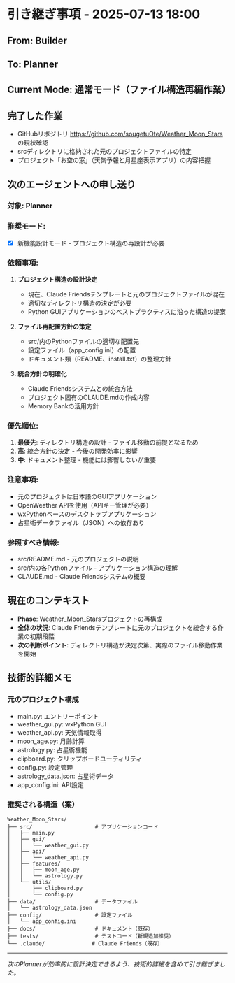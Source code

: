 # 引き継ぎ事項 - 2025-07-13 18:00

## From: Builder
## To: Planner
## Current Mode: 通常モード（ファイル構造再編作業）

## 完了した作業
- GitHubリポジトリ https://github.com/sougetuOte/Weather_Moon_Stars の現状確認
- srcディレクトリに格納された元のプロジェクトファイルの特定
- プロジェクト「お空の窓」（天気予報と月星座表示アプリ）の内容把握

## 次のエージェントへの申し送り

### 対象: Planner

### 推奨モード: 
- [x] 新機能設計モード - プロジェクト構造の再設計が必要

### 依頼事項:
1. **プロジェクト構造の設計決定**
   - 現在、Claude Friendsテンプレートと元のプロジェクトファイルが混在
   - 適切なディレクトリ構造の決定が必要
   - Python GUIアプリケーションのベストプラクティスに沿った構造の提案

2. **ファイル再配置方針の策定**
   - src/内のPythonファイルの適切な配置先
   - 設定ファイル（app_config.ini）の配置
   - ドキュメント類（README、install.txt）の整理方針

3. **統合方針の明確化**
   - Claude Friendsシステムとの統合方法
   - プロジェクト固有のCLAUDE.mdの作成内容
   - Memory Bankの活用方針

### 優先順位:
1. **最優先**: ディレクトリ構造の設計 - ファイル移動の前提となるため
2. **高**: 統合方針の決定 - 今後の開発効率に影響
3. **中**: ドキュメント整理 - 機能には影響しないが重要

### 注意事項:
- 元のプロジェクトは日本語のGUIアプリケーション
- OpenWeather APIを使用（APIキー管理が必要）
- wxPythonベースのデスクトップアプリケーション
- 占星術データファイル（JSON）への依存あり

### 参照すべき情報:
- src/README.md - 元のプロジェクトの説明
- src/内の各Pythonファイル - アプリケーション構造の理解
- CLAUDE.md - Claude Friendsシステムの概要

## 現在のコンテキスト
- **Phase**: Weather_Moon_Starsプロジェクトの再構成
- **全体の状況**: Claude Friendsテンプレートに元のプロジェクトを統合する作業の初期段階
- **次の判断ポイント**: ディレクトリ構造が決定次第、実際のファイル移動作業を開始

## 技術的詳細メモ

### 元のプロジェクト構成
- main.py: エントリーポイント
- weather_gui.py: wxPython GUI
- weather_api.py: 天気情報取得
- moon_age.py: 月齢計算
- astrology.py: 占星術機能
- clipboard.py: クリップボードユーティリティ
- config.py: 設定管理
- astrology_data.json: 占星術データ
- app_config.ini: API設定

### 推奨される構造（案）
```
Weather_Moon_Stars/
├── src/                    # アプリケーションコード
│   ├── main.py
│   ├── gui/
│   │   └── weather_gui.py
│   ├── api/
│   │   └── weather_api.py
│   ├── features/
│   │   ├── moon_age.py
│   │   └── astrology.py
│   └── utils/
│       ├── clipboard.py
│       └── config.py
├── data/                   # データファイル
│   └── astrology_data.json
├── config/                 # 設定ファイル
│   └── app_config.ini
├── docs/                   # ドキュメント（既存）
├── tests/                  # テストコード（新規追加推奨）
└── .claude/               # Claude Friends（既存）
```

---
*次のPlannerが効率的に設計決定できるよう、技術的詳細を含めて引き継ぎました。*